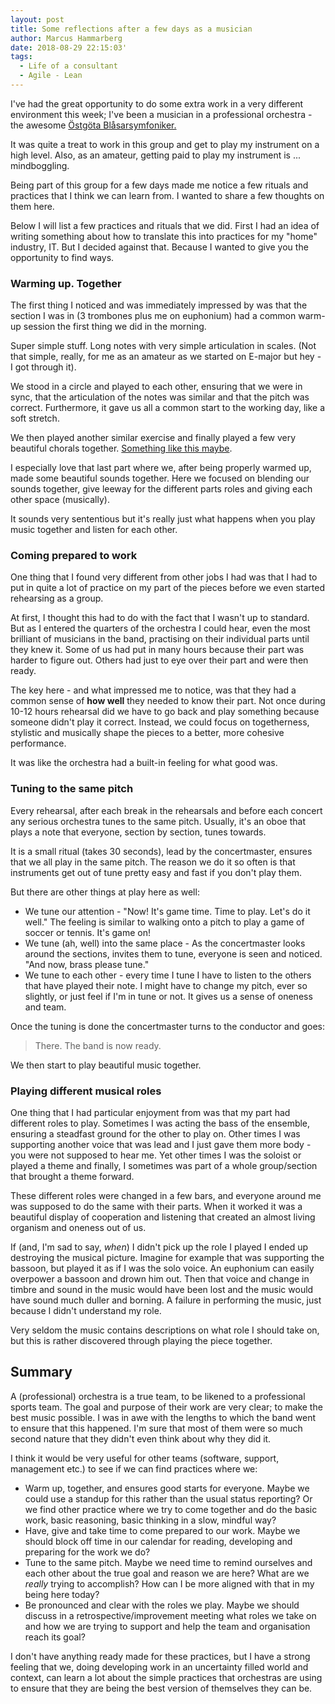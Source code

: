 ```yaml
---
layout: post
title: Some reflections after a few days as a musician
author: Marcus Hammarberg
date: 2018-08-29 22:15:03'
tags:
  - Life of a consultant
  - Agile - Lean
---
```


I've had the great opportunity to do some extra work in a very different environment this week; I've been a musician in a professional orchestra - the awesome [Östgöta Blåsarsymfoniker.](http://www.ostgotamusiken.se/)

It was quite a treat to work in this group and get to play my instrument on a high level. Also, as an amateur, getting paid to play my instrument is ... mindboggling.

Being part of this group for a few days made me notice a few rituals and practices that I think we can learn from. I wanted to share a few thoughts on them here.

<!-- excerpt-end -->

Below I will list a few practices and rituals that we did. First I had an idea of writing something about how to translate this into practices for my "home" industry, IT. But I decided against that. Because I wanted to give you the opportunity to find ways.

### Warming up. Together

The first thing I noticed and was immediately impressed by was that the section I was in (3 trombones plus me on euphonium) had a common warm-up session the first thing we did in the morning.

Super simple stuff. Long notes with very simple articulation in scales. (Not that simple, really, for me as an amateur as we started on E-major but hey - I got through it).

We stood in a circle and played to each other, ensuring that we were in sync, that the articulation of the notes was similar and that the pitch was correct. Furthermore, it gave us all a common start to the working day, like a soft stretch.

We then played another similar exercise and finally played a few very beautiful chorals together. [Something like this maybe](https://www.youtube.com/watch?v=xnRXhiC5SMA).

I especially love that last part where we, after being properly warmed up, made some beautiful sounds together. Here we focused on blending our sounds together, give leeway for the different parts roles and giving each other space (musically).

It sounds very sententious but it's really just what happens when you play music together and listen for each other.

### Coming prepared to work

One thing that I found very different from other jobs I had was that I had to put in quite a lot of practice on my part of the pieces before we even started rehearsing as a group.

At first, I thought this had to do with the fact that I wasn't up to standard. But as I entered the quarters of the orchestra I could hear, even the most brilliant of musicians in the band, practising on their individual parts until they knew it. Some of us had put in many hours because their part was harder to figure out. Others had just to eye over their part and were then ready.

The key here - and what impressed me to notice, was that they had a common sense of **how well** they needed to know their part. Not once during 10-12 hours rehearsal did we have to go back and play something because someone didn't play it correct. Instead, we could focus on togetherness, stylistic and musically shape the pieces to a better, more cohesive performance.

It was like the orchestra had a built-in feeling for what good was.

### Tuning to the same pitch

Every rehearsal, after each break in the rehearsals and before each concert any serious orchestra tunes to the same pitch. Usually, it's an oboe that plays a note that everyone, section by section, tunes towards.

It is a small ritual (takes 30 seconds), lead by the concertmaster, ensures that we all play in the same pitch. The reason we do it so often is that instruments get out of tune pretty easy and fast if you don't play them.

But there are other things at play here as well:

* We tune our attention - "Now! It's game time. Time to play. Let's do it well." The feeling is similar to walking onto a pitch to play a game of soccer or tennis. It's game on!
* We tune (ah, well) into the same place - As the concertmaster looks around the sections, invites them to tune, everyone is seen and noticed. "And now, brass please tune."
* We tune to each other - every time I tune I have to listen to the others that have played their note. I might have to change my pitch, ever so slightly, or just feel if I'm in tune or not. It gives us a sense of oneness and team.

Once the tuning is done the concertmaster turns to the conductor and goes:

> There. The band is now ready.

We then start to play beautiful music together.

### Playing different musical roles

One thing that I had particular enjoyment from was that my part had different roles to play. Sometimes I was acting the bass of the ensemble, ensuring a steadfast ground for the other to play on. Other times I was supporting another voice that was lead and I just gave them more body - you were not supposed to hear me. Yet other times I was the soloist or played a theme and finally, I sometimes was part of a whole group/section that brought a theme forward.

These different roles were changed in a few bars, and everyone around me was supposed to do the same with their parts. When it worked it was a beautiful display of cooperation and listening that created an almost living organism and oneness out of us.

If (and, I'm sad to say, *when*) I didn't pick up the role I played I ended up destroying the musical picture. Imagine for example that was supporting the bassoon, but played it as if I was the solo voice. An euphonium can easily overpower a bassoon and drown him out. Then that voice and change in timbre and sound in the music would have been lost and the music would have sound much duller and borning. A failure in performing the music, just because I didn't understand my role.

Very seldom the music contains descriptions on what role I should take on, but this is rather discovered through playing the piece together.

## Summary

A (professional) orchestra is a true team, to be likened to a professional sports team. The goal and purpose of their work are very clear; to make the best music possible. I was in awe with the lengths to which the band went to ensure that this happened. I'm sure that most of them were so much second nature that they didn't even think about why they did it.

I think it would be very useful for other teams (software, support, management etc.) to see if we can find practices where we:

* Warm up, together, and ensures good starts for everyone. Maybe we could use a standup for this rather than the usual status reporting? Or we find other practice where we try to come together and do the basic work, basic reasoning, basic thinking in a slow, mindful way?
* Have, give and take time to come prepared to our work. Maybe we should block off time in our calendar for reading, developing and preparing for the work we do?
* Tune to the same pitch. Maybe we need time to remind ourselves and each other about the true goal and reason we are here? What are we *really* trying to accomplish? How can I be more aligned with that in my being here today?
* Be pronounced and clear with the roles we play. Maybe we should discuss in a retrospective/improvement meeting what roles we take on and how we are trying to support and help the team and organisation reach its goal?

I don't have anything ready made for these practices, but I have a strong feeling that we, doing developing work in an uncertainty filled world and context, can learn a lot about the simple practices that orchestras are using to ensure that they are being the best version of themselves they can be.
